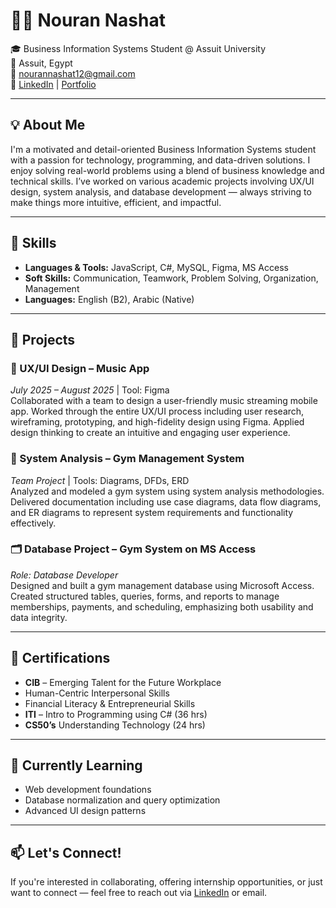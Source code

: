 # 👩‍💻 Nouran Nashat

🎓 Business Information Systems Student @ Assuit University  
📍 Assuit, Egypt  
📧 nourannashat12@gmail.com   
🔗 [LinkedIn](https://www.linkedin.com/in/nouran-nashat-2a84011b3) | [Portfolio](#)  

---

## 💡 About Me

I'm a motivated and detail-oriented Business Information Systems student with a passion for technology, programming, and data-driven solutions. I enjoy solving real-world problems using a blend of business knowledge and technical skills. I’ve worked on various academic projects involving UX/UI design, system analysis, and database development — always striving to make things more intuitive, efficient, and impactful.

---

## 🧠 Skills

- **Languages & Tools:** JavaScript, C#, MySQL, Figma, MS Access  
- **Soft Skills:** Communication, Teamwork, Problem Solving, Organization, Management  
- **Languages:** English (B2), Arabic (Native)

---

## 🚀 Projects

### 🎨 UX/UI Design – Music App  
*July 2025 – August 2025* | Tool: Figma  
Collaborated with a team to design a user-friendly music streaming mobile app. Worked through the entire UX/UI process including user research, wireframing, prototyping, and high-fidelity design using Figma. Applied design thinking to create an intuitive and engaging user experience.

### 🧩 System Analysis – Gym Management System  
*Team Project* | Tools: Diagrams, DFDs, ERD  
Analyzed and modeled a gym system using system analysis methodologies. Delivered documentation including use case diagrams, data flow diagrams, and ER diagrams to represent system requirements and functionality effectively.

### 🗂️ Database Project – Gym System on MS Access  
*Role: Database Developer*  
Designed and built a gym management database using Microsoft Access. Created structured tables, queries, forms, and reports to manage memberships, payments, and scheduling, emphasizing both usability and data integrity.

---

## 📜 Certifications

- **CIB** – Emerging Talent for the Future Workplace  
- Human-Centric Interpersonal Skills  
- Financial Literacy & Entrepreneurial Skills  
- **ITI** – Intro to Programming using C# (36 hrs)  
- **CS50’s** Understanding Technology (24 hrs)

---

## 🌱 Currently Learning

- Web development foundations  
- Database normalization and query optimization  
- Advanced UI design patterns

---

## 📫 Let's Connect!

If you're interested in collaborating, offering internship opportunities, or just want to connect — feel free to reach out via [LinkedIn](https://www.linkedin.com/in/nouran-nashat-2a84011b3) or email.

